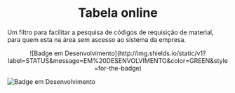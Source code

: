 <h1 align="center"> Tabela online </h1>

Um filtro para facilitar a pesquisa de códigos de requisição de material, para quem esta na área sem ascesso ao sistema da empresa.


<p align="center">
 ![Badge em Desenvolvimento](http://img.shields.io/static/v1?label=STATUS&message=EM%20DESENVOLVIMENTO&color=GREEN&style=for-the-badge)

 ![Badge em Desenvolvimento](http://img.shields.io/static/v1?label=STATUS&message=V1.0.1&color=BLUE&style=for-the-badge)
</p>

